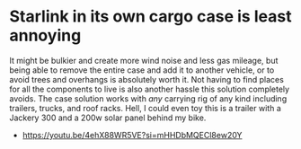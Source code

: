 # Starlink in its own cargo case is least annoying

It might be bulkier and create more wind noise and less gas mileage, but being able to remove the entire case and add it to another vehicle, or to avoid trees and overhangs is absolutely worth it. Not having to find places for all the components to live is also another hassle this solution completely avoids. The case solution works with *any* carrying rig of any kind including trailers, trucks, and roof racks. Hell, I could even toy this is a trailer with a Jackery 300 and a 200w solar panel behind my bike.

* <https://youtu.be/4ehX88WR5VE?si=mHHDbMQECl8ew20Y>

